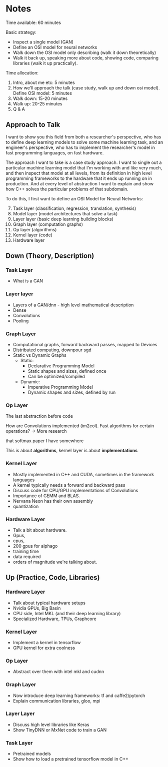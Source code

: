 # Notes

Time available: 60 minutes

Basic strategy:
- Inspect a single model (GAN)
- Define an OSI model for neural networks
- Walk down the OSI model only describing (walk it down theoretically)
- Walk it back up, speaking more about code, showing code, comparing libraries (walk it up practically).

Time allocation:

1. Intro, about me etc: 5 minutes
2. How we'll approach the talk (case study, walk up and down osi model). Define OSI model: 5 minutes
3. Walk down: 15-20 minutes
4. Walk up: 20-25 minutes
5. Q & A

## Approach to Talk

I want to show you this field from both a researcher's perspective, who has to
define deep learning models to solve some machine learning task, and an
engineer's perspective, who has to implement the researcher's model in fast
programming languages, on fast hardware.

The approach I want to take is a case study approach. I want to single out a
particular machine learning model that I'm working with and like very much, and
then inspect that model at all levels, from its definition in high level
programming frameworks to the hardware that it ends up running on in production.
And at every level of abstraction I want to explain and show how C++ solves the
particular problems of that subdomain.

To do this, I first want to define an OSI Model for Neural Networks:

7. Task layer (classification, regression, translation, synthesis)
6. Model layer (model architectures that solve a task)
5. Layer layer (basic deep learning building blocks)
4. Graph layer (computation graphs)
3. Op layer (algorithms)
2. Kernel layer (code)
1. Hardware layer

## Down (Theory, Description)

### Task Layer

- What is a GAN

### Layer layer

- Layers of a GAN/dnn - high level mathematical description
- Dense
- Convolutions
- Pooling

### Graph Layer

- Computational graphs, forward backward passes, mapped to Devices
- Distributed computing, downpour sgd
- Static vs Dynamic Graphs
  * Static:
    + Declarative Programming Model
    + Static shapes and sizes, defined once
    + Can be optimized/compiled
  * Dynamic:
    + Imperative Programming Model
    + Dynamic shapes and sizes, defined by run


### Op Layer

The last abstraction before code

How are Convolutions implemented (im2col). Fast algorithms for certain operations? -> More research

that softmax paper I have somewhere


This is about __algorithms__, kernel layer is about __implementations__

### Kernel Layer

- Mostly implemented in C++ and CUDA, sometimes in the framework languages
- A kernel typically needs a forward and backward pass
- Discuss code for CPU/GPU implementations of Convolutions
- Importance of GEMM and BLAS.
- Nervana Neon has their own assembly
- quantization

### Hardware Layer

- Talk a bit about hardware.
- Gpus,
- cpus,
- 200 gpus for alphago
- training time
- data required
- orders of magnitude we're talking about.

## Up (Practice, Code, Libraries)

### Hardware Layer

- Talk about typical hardware setups
- Nvidia GPUs, Big Basin
- CPU side, Intel MKL (and their deep learning library)
- Specialized Hardware, TPUs, Graphcore

### Kernel Layer

- Implement a kernel in tensorflow
- GPU kernel for extra coolness

### Op Layer

- Abstract over them with intel mkl and cudnn

### Graph Layer

- Now introduce deep learning frameworks: tf and caffe2/pytorch
- Explain communication libraries, gloo, mpi

### Layer Layer

- Discuss high level libraries like Keras
- Show TinyDNN or MxNet code to train a GAN

### Task Layer

- Pretrained models
- Show how to load a pretrained tensorflow model in C++
